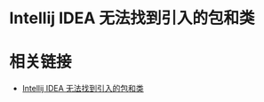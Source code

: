 # Intellij IDEA 无法找到引入的包和类





# 相关链接

- [Intellij IDEA 无法找到引入的包和类](https://blog.csdn.net/a_bang/article/details/55097562)

